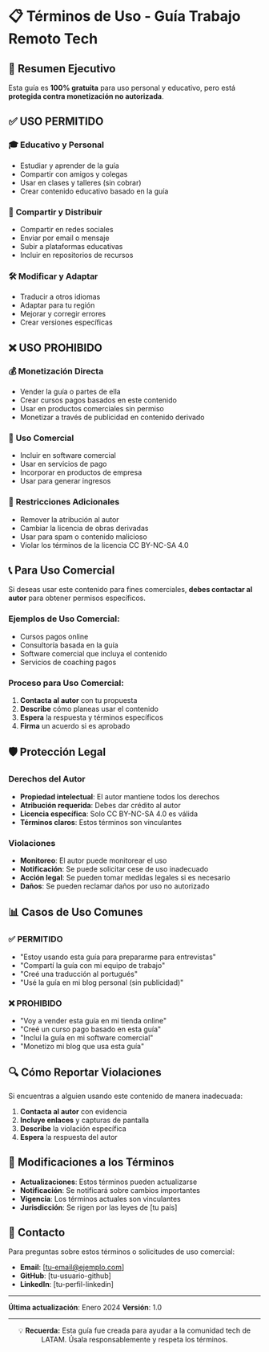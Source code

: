 # 📋 Términos de Uso - Guía Trabajo Remoto Tech

## 🎯 Resumen Ejecutivo

Esta guía es **100% gratuita** para uso personal y educativo, pero está **protegida contra monetización no autorizada**.

## ✅ **USO PERMITIDO**

### 🎓 **Educativo y Personal**
- Estudiar y aprender de la guía
- Compartir con amigos y colegas
- Usar en clases y talleres (sin cobrar)
- Crear contenido educativo basado en la guía

### 🔄 **Compartir y Distribuir**
- Compartir en redes sociales
- Enviar por email o mensaje
- Subir a plataformas educativas
- Incluir en repositorios de recursos

### 🛠️ **Modificar y Adaptar**
- Traducir a otros idiomas
- Adaptar para tu región
- Mejorar y corregir errores
- Crear versiones específicas

## ❌ **USO PROHIBIDO**

### 💰 **Monetización Directa**
- Vender la guía o partes de ella
- Crear cursos pagos basados en este contenido
- Usar en productos comerciales sin permiso
- Monetizar a través de publicidad en contenido derivado

### 🏢 **Uso Comercial**
- Incluir en software comercial
- Usar en servicios de pago
- Incorporar en productos de empresa
- Usar para generar ingresos

### 🚫 **Restricciones Adicionales**
- Remover la atribución al autor
- Cambiar la licencia de obras derivadas
- Usar para spam o contenido malicioso
- Violar los términos de la licencia CC BY-NC-SA 4.0

## 📞 **Para Uso Comercial**

Si deseas usar este contenido para fines comerciales, **debes contactar al autor** para obtener permisos específicos.

### Ejemplos de Uso Comercial:
- Cursos pagos online
- Consultoría basada en la guía
- Software comercial que incluya el contenido
- Servicios de coaching pagos

### Proceso para Uso Comercial:
1. **Contacta al autor** con tu propuesta
2. **Describe** cómo planeas usar el contenido
3. **Espera** la respuesta y términos específicos
4. **Firma** un acuerdo si es aprobado

## 🛡️ **Protección Legal**

### Derechos del Autor
- **Propiedad intelectual**: El autor mantiene todos los derechos
- **Atribución requerida**: Debes dar crédito al autor
- **Licencia específica**: Solo CC BY-NC-SA 4.0 es válida
- **Términos claros**: Estos términos son vinculantes

### Violaciones
- **Monitoreo**: El autor puede monitorear el uso
- **Notificación**: Se puede solicitar cese de uso inadecuado
- **Acción legal**: Se pueden tomar medidas legales si es necesario
- **Daños**: Se pueden reclamar daños por uso no autorizado

## 📊 **Casos de Uso Comunes**

### ✅ **PERMITIDO**
- "Estoy usando esta guía para prepararme para entrevistas"
- "Compartí la guía con mi equipo de trabajo"
- "Creé una traducción al portugués"
- "Usé la guía en mi blog personal (sin publicidad)"

### ❌ **PROHIBIDO**
- "Voy a vender esta guía en mi tienda online"
- "Creé un curso pago basado en esta guía"
- "Incluí la guía en mi software comercial"
- "Monetizo mi blog que usa esta guía"

## 🔍 **Cómo Reportar Violaciones**

Si encuentras a alguien usando este contenido de manera inadecuada:

1. **Contacta al autor** con evidencia
2. **Incluye enlaces** y capturas de pantalla
3. **Describe** la violación específica
4. **Espera** la respuesta del autor

## 📝 **Modificaciones a los Términos**

- **Actualizaciones**: Estos términos pueden actualizarse
- **Notificación**: Se notificará sobre cambios importantes
- **Vigencia**: Los términos actuales son vinculantes
- **Jurisdicción**: Se rigen por las leyes de [tu país]

## 🤝 **Contacto**

Para preguntas sobre estos términos o solicitudes de uso comercial:

- **Email**: [tu-email@ejemplo.com]
- **GitHub**: [tu-usuario-github]
- **LinkedIn**: [tu-perfil-linkedin]

---

**Última actualización**: Enero 2024
**Versión**: 1.0

---

<div align="center">
  <p>💡 <strong>Recuerda:</strong> Esta guía fue creada para ayudar a la comunidad tech de LATAM. Úsala responsablemente y respeta los términos.</p>
</div>
